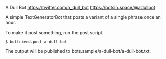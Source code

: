 A Dull Bot
https://twitter.com/a_dull_bot
https://botsin.space/@adullbot

A simple TextGeneratorBot that posts a variant of a single phrase once
an hour.

To make it post something, run the post script.

```
$ botfriend.post a-dull-bot
```

The output will be published to bots.sample/a-dull-bot/a-dull-bot.txt.
